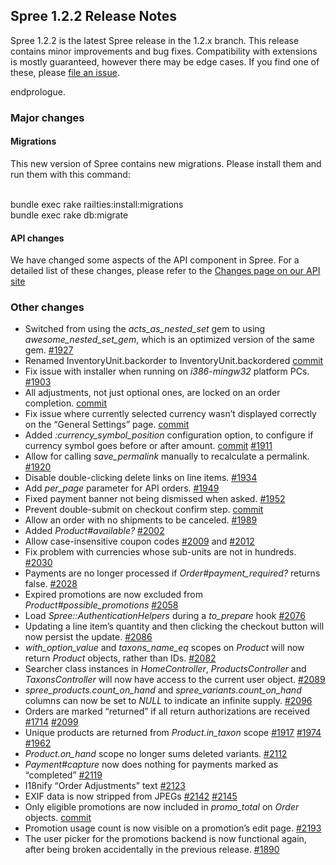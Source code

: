 Spree 1.2.2 Release Notes
-------------------------

Spree 1.2.2 is the latest Spree release in the 1.2.x branch. This
release contains minor improvements and bug fixes. Compatibility with
extensions is mostly guaranteed, however there may be edge cases. If you
find one of these, please [file an
issue](https://github.com/spree/spree/blob/master/CONTRIBUTING.md).

endprologue.

### Major changes

#### Migrations

This new version of Spree contains new migrations. Please install them
and run them with this command:

<plain>\
bundle exec rake railties:install:migrations\
bundle exec rake db:migrate\
</plain>

#### API changes

We have changed some aspects of the API component in Spree. For a
detailed list of these changes, please refer to the [Changes page on our
API site](http://api.spreecommerce.com/changes/)

### Other changes

-   Switched from using the *acts\_as\_nested\_set* gem to using
    *awesome\_nested\_set\_gem*, which is an optimized version of the
    same gem. [\#1927](https://github.com/spree/spree/issues/1927)
-   Renamed InventoryUnit.backorder to InventoryUnit.backordered
    [commit](https://github.com/spree/spree/commit/6cc3da52daa3ef57423c0ddbeb4211980ea3103d)
-   Fix issue with installer when running on *i386-mingw32* platform
    PCs. [\#1903](https://github.com/spree/spree/issues/1903)
-   All adjustments, not just optional ones, are locked on an order
    completion.
    [commit](https://github.com/spree/spree/commit/1a9b25c0a4232f02f25ab0d7bc80250e045bf8fa)
-   Fix issue where currently selected currency wasn’t displayed
    correctly on the “General Settings” page.
    [commit](https://github.com/spree/spree/commit/a46455afd8e4691aaf789b4639da8967277f1916)
-   Added *:currency\_symbol\_position* configuration option, to
    configure if currency symbol goes before or after amount.
    [commit](https://github.com/spree/spree/commit/575af696f39f9ea408fc9f4082bccff4e7fa4e05)
    [\#1911](https://github.com/spree/spree/issues/1911)
-   Allow for calling *save\_permalink* manually to recalculate a
    permalink. [\#1920](https://github.com/spree/spree/issues/1920)
-   Disable double-clicking delete links on line items.
    [\#1934](https://github.com/spree/spree/issues/1934)
-   Add *per\_page* parameter for API orders.
    [\#1949](https://github.com/spree/spree/issues/1949)
-   Fixed payment banner not being dismissed when asked.
    [\#1952](https://github.com/spree/spree/issues/1952)
-   Prevent double-submit on checkout confirm step.
    [commit](https://github.com/spree/spree/commit/84f91aa875d41fa1e77646c9cc25b321dab050cc)
-   Allow an order with no shipments to be canceled.
    [\#1989](https://github.com/spree/spree/issues/1989)
-   Added *Product\#available?*
    [\#2002](https://github.com/spree/spree/issues/2002)
-   Allow case-insensitive coupon codes
    [\#2009](https://github.com/spree/spree/issues/2009) and
    [\#2012](https://github.com/spree/spree/issues/2012)
-   Fix problem with currencies whose sub-units are not in hundreds.
    [\#2030](https://github.com/spree/spree/issues/2030)
-   Payments are no longer processed if *Order\#payment\_required?*
    returns false. [\#2028](https://github.com/spree/spree/issues/2028)
-   Expired promotions are now excluded from
    *Product\#possible\_promotions*
    [\#2058](https://github.com/spree/spree/issues/2058)
-   Load *Spree::AuthenticationHelpers* during a *to\_prepare* hook
    [\#2076](https://github.com/spree/spree/issues/2076)
-   Updating a line item’s quantity and then clicking the checkout
    button will now persist the update.
    [\#2086](https://github.com/spree/spree/issues/2086)
-   *with\_option\_value* and *taxons\_name\_eq* scopes on *Product*
    will now return *Product* objects, rather than IDs.
    [\#2082](https://github.com/spree/spree/issues/2082)
-   Searcher class instances in *HomeController*, *ProductsController*
    and *TaxonsController* will now have access to the current user
    object. [\#2089](https://github.com/spree/spree/issues/2089)
-   *spree\_products.count\_on\_hand* and
    *spree\_variants.count\_on\_hand* columns can now be set to *NULL*
    to indicate an infinite supply.
    [\#2096](https://github.com/spree/spree/issues/2096)
-   Orders are marked “returned” if all return authorizations are
    received [\#1714](https://github.com/spree/spree/issues/1714)
    [\#2099](https://github.com/spree/spree/issues/2099)
-   Unique products are returned from *Product.in\_taxon* scope
    [\#1917](https://github.com/spree/spree/issues/1917)
    [\#1974](https://github.com/spree/spree/issues/1974)
    [\#1962](https://github.com/spree/spree/issues/1962)
-   *Product.on\_hand* scope no longer sums deleted variants.
    [\#2112](https://github.com/spree/spree/issues/2112)
-   *Payment\#capture* now does nothing for payments marked as
    “completed” [\#2119](https://github.com/spree/spree/issues/2119)
-   I18nify “Order Adjustments” text
    [\#2123](https://github.com/spree/spree/issues/2123)
-   EXIF data is now stripped from JPEGs
    [\#2142](https://github.com/spree/spree/issues/2142)
    [\#2145](https://github.com/spree/spree/issues/2145)
-   Only eligible promotions are now included in *promo\_total* on
    *Order* objects.
    [commit](https://github.com/spree/spree/commit/74a7914903b9d7dac77e0cbd38b1919fb3396254)
-   Promotion usage count is now visible on a promotion’s edit page.
    [\#2193](https://github.com/spree/spree/issues/2193)
-   The user picker for the promotions backend is now functional again,
    after being broken accidentally in the previous release.
    [\#1890](https://github.com/spree/spree/issues/1890)

